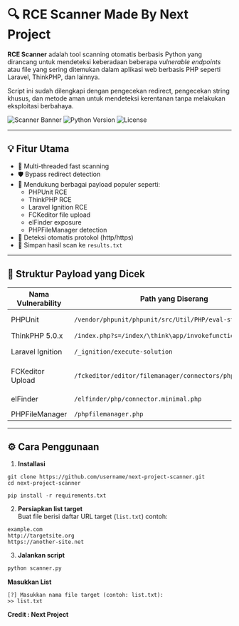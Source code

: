 # 🔍 RCE Scanner Made By Next Project

**RCE Scanner** adalah tool scanning otomatis berbasis Python yang dirancang untuk mendeteksi keberadaan beberapa *vulnerable endpoints* atau file yang sering ditemukan dalam aplikasi web berbasis PHP seperti Laravel, ThinkPHP, dan lainnya.

Script ini sudah dilengkapi dengan pengecekan redirect, pengecekan string khusus, dan metode aman untuk mendeteksi kerentanan tanpa melakukan eksploitasi berbahaya.

![Scanner Banner](https://img.shields.io/badge/Status-Active-brightgreen) ![Python Version](https://img.shields.io/badge/Python-3.7%2B-blue) ![License](https://img.shields.io/badge/License-MIT-lightgrey)

---

## 💡 Fitur Utama

- 🚀 Multi-threaded fast scanning
- 🛡️ Bypass redirect detection
- 📡 Mendukung berbagai payload populer seperti:
  - PHPUnit RCE
  - ThinkPHP RCE
  - Laravel Ignition RCE
  - FCKeditor file upload
  - elFinder exposure
  - PHPFileManager detection
- 🔄 Deteksi otomatis protokol (http/https)
- 📁 Simpan hasil scan ke `results.txt`

---

## 📂 Struktur Payload yang Dicek

| Nama Vulnerability     | Path yang Diserang                                      | Metode | Deteksi                    |
|------------------------|----------------------------------------------------------|--------|----------------------------|
| PHPUnit                | `/vendor/phpunit/phpunit/src/Util/PHP/eval-stdin.php`   | POST   | `ShellOK` di response      |
| ThinkPHP 5.0.x         | `/index.php?s=/index/\think\app/invokefunction`         | GET    | `phpinfo`                  |
| Laravel Ignition       | `/_ignition/execute-solution`                           | POST   | `viewFile` di response     |
| FCKeditor Upload       | `/fckeditor/editor/filemanager/connectors/php/upload.php` | POST   | `shell.php` response check |
| elFinder               | `/elfinder/php/connector.minimal.php`                   | GET    | JSON `{"api":"2.1"}`       |
| PHPFileManager         | `/phpfilemanager.php`                                   | GET    | `File Manager`             |

---

## ⚙️ Cara Penggunaan

1. **Installasi**
```
git clone https://github.com/username/next-project-scanner.git
cd next-project-scanner
```
```
pip install -r requirements.txt
```

2. **Persiapkan list target**  
Buat file berisi daftar URL target (`list.txt`) contoh:
```
example.com
http://targetsite.org
https://another-site.net
```

3. **Jalankan script**
```bash
python scanner.py
```

**Masukkan List**
```
[?] Masukkan nama file target (contoh: list.txt):
>> list.txt
```

**Credit : Next Project**
